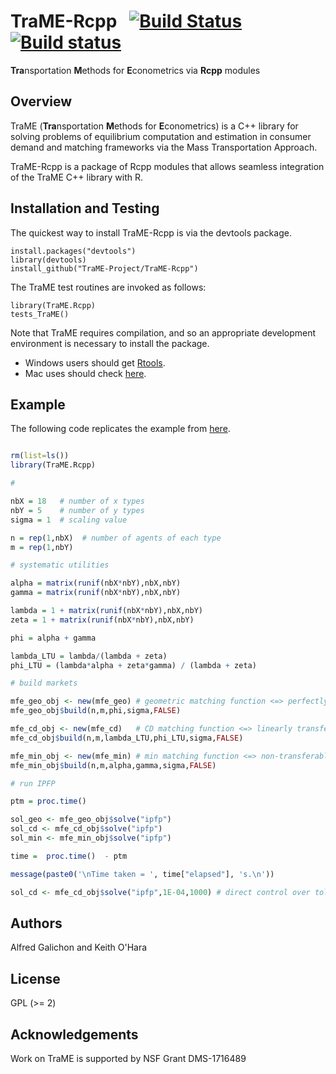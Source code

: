 # TraME-Rcpp &nbsp; [![Build Status](https://travis-ci.org/TraME-Project/TraME-Rcpp.svg?branch=master)](https://travis-ci.org/TraME-Project/TraME-Rcpp) [![Build status](https://ci.appveyor.com/api/projects/status/github/TraME-Project/TraME-Rcpp?branch=master)](https://ci.appveyor.com/project/kthohr/trame-rcpp/branch/master)

**Tra**nsportation **M**ethods for **E**conometrics via **Rcpp** modules

## Overview

TraME (**Tra**nsportation **M**ethods for **E**conometrics) is a C++ library for solving problems of equilibrium computation and estimation in consumer demand and matching frameworks via the Mass Transportation Approach.

TraME-Rcpp is a package of Rcpp modules that allows seamless integration of the TraME C++ library with R.

## Installation and Testing

The quickest way to install TraME-Rcpp is via the devtools package.
```
install.packages("devtools")
library(devtools)
install_github("TraME-Project/TraME-Rcpp")
```
The TraME test routines are invoked as follows:
```
library(TraME.Rcpp)
tests_TraME()
```

Note that TraME requires compilation, and so an appropriate development environment is necessary to install the package.
* Windows users should get [Rtools](https://cran.r-project.org/bin/windows/Rtools/).
* Mac uses should check [here](https://cran.r-project.org/bin/macosx/tools/).

## Example

The following code replicates the example from [here](https://github.com/TraME-Project/TraME).

``` R

rm(list=ls())
library(TraME.Rcpp)

#

nbX = 18   # number of x types
nbY = 5    # number of y types
sigma = 1  # scaling value

n = rep(1,nbX)  # number of agents of each type
m = rep(1,nbY)

# systematic utilities

alpha = matrix(runif(nbX*nbY),nbX,nbY)
gamma = matrix(runif(nbX*nbY),nbX,nbY)

lambda = 1 + matrix(runif(nbX*nbY),nbX,nbY)
zeta = 1 + matrix(runif(nbX*nbY),nbX,nbY)

phi = alpha + gamma

lambda_LTU = lambda/(lambda + zeta)
phi_LTU = (lambda*alpha + zeta*gamma) / (lambda + zeta)

# build markets

mfe_geo_obj <- new(mfe_geo) # geometric matching function <=> perfectly transferable utility
mfe_geo_obj$build(n,m,phi,sigma,FALSE)

mfe_cd_obj <- new(mfe_cd)   # CD matching function <=> linearly transferable utility
mfe_cd_obj$build(n,m,lambda_LTU,phi_LTU,sigma,FALSE)

mfe_min_obj <- new(mfe_min) # min matching function <=> non-transferable utility
mfe_min_obj$build(n,m,alpha,gamma,sigma,FALSE)

# run IPFP

ptm = proc.time()

sol_geo <- mfe_geo_obj$solve("ipfp")
sol_cd <- mfe_cd_obj$solve("ipfp")
sol_min <- mfe_min_obj$solve("ipfp")

time =  proc.time()  - ptm

message(paste0('\nTime taken = ', time["elapsed"], 's.\n'))

sol_cd <- mfe_cd_obj$solve("ipfp",1E-04,1000) # direct control over tolerance values
```

## Authors

Alfred Galichon and Keith O'Hara

## License

GPL (>= 2) 

## Acknowledgements

Work on TraME is supported by NSF Grant DMS-1716489
